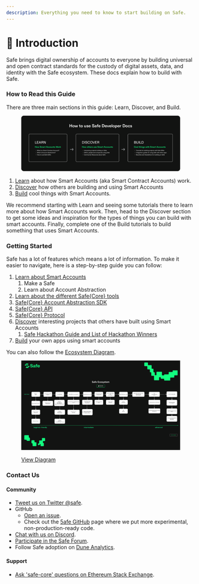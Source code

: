 ```yaml
---
description: Everything you need to know to start building on Safe.
---
```


# 👋 Introduction

Safe brings digital ownership of accounts to everyone by building universal and open contract standards for the custody of digital assets, data, and identity with the Safe ecosystem. These docs explain how to build with Safe.

### How to Read this Guide

There are three main sections in this guide: Learn, Discover, and Build.

<figure><img src=".gitbook/assets/how-to-use.png" alt=""><figcaption></figcaption></figure>

1. [Learn](https://docs.safe.global/learn) about how Smart Accounts (aka Smart Contract Accounts) work.
2. [Discover](https://docs.safe.global/discover/) how others are building and using Smart Accounts
3. [Build](https://docs.safe.global/build) cool things with Smart Accounts.

We recommend starting with Learn and seeing some tutorials there to learn more about how Smart Accounts work. Then, head to the Discover section to get some ideas and inspiration for the types of things you can build with smart accounts. Finally, complete one of the Build tutorials to build something that uses Smart Accounts.

### Getting Started

Safe has a lot of features which means a lot of information. To make it easier to navigate, here is a step-by-step guide you can follow:

1. [Learn about Smart Accounts](learn/what-is-a-smart-contract-account.md)
   1. Make a Safe
   2. Learn about Account Abstraction
2. [Learn about the different Safe{Core} tools](learn/safe-core/)
1. [Safe{Core} Account Abstraction SDK](learn/safe-core/safe-core-account-abstraction-sdk/)
2. [Safe{Core} API](learn/safe-core/safe-core-api/)
3. [Safe{Core} Protocol](learn/safe-core/safe-core-protocol/)
3. [Discover](discover/) interesting projects that others have built using Smart Accounts
   1. [Safe Hackathon Guide and List of Hackathon Winners](https://safe-global.notion.site/Safe-Hackathon-Success-Guide-53d2fb3c29424b58b1c4407519a54930)
4. [Build](build/) your own apps using smart accounts

You can also follow the [Ecosystem Diagram](https://viewer.diagrams.net/index.html?tags=%7B%7D&target=blank&highlight=0000ff&edit=_blank&layers=1&nav=1&page-id=atRejJyS5DeNAtDboIeV&title=Safe%20Diagrams.drawio#Uhttps%3A%2F%2Fdrive.google.com%2Fuc%3Fid%3D1WcTgdHoQttJ0K_fV8mDg-RmDZRYGe3D-%26export%3Ddownload).

<figure><img src=".gitbook/assets/diagram-safe-ecosystem.png" alt=""><figcaption><p><a href="https://viewer.diagrams.net/index.html?tags=%7B%7D&target=blank&highlight=0000ff&edit=_blank&layers=1&nav=1&page-id=atRejJyS5DeNAtDboIeV&title=Safe%20Diagrams.drawio#Uhttps%3A%2F%2Fdrive.google.com%2Fuc%3Fid%3D1WcTgdHoQttJ0K_fV8mDg-RmDZRYGe3D-%26export%3Ddownload">View Diagram</a></p></figcaption></figure>

### Contact Us

#### Community

- [Tweet us on Twitter @safe](https://twitter.com/safe).
- GitHub
   - [Open an issue](https://github.com/safe-global).
   - Check out the [5afe GitHub](https://github.com/5afe/) page where we put more experimental, non-production-ready code.
- [Chat with us on Discord](https://chat.safe.global/).
- [Participate in the Safe Forum](https://forum.safe.global/).
- Follow Safe adoption on [Dune Analytics](https://dune.com/safe).

#### Support

- [Ask 'safe-core' questions on Ethereum Stack Exchange](https://ethereum.stackexchange.com/questions/tagged/safe-core).
